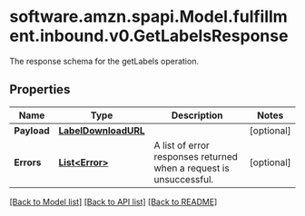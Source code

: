# software.amzn.spapi.Model.fulfillment.inbound.v0.GetLabelsResponse
The response schema for the getLabels operation.

## Properties

Name | Type | Description | Notes
------------ | ------------- | ------------- | -------------
**Payload** | [**LabelDownloadURL**](LabelDownloadURL.md) |  | [optional] 
**Errors** | [**List&lt;Error&gt;**](Error.md) | A list of error responses returned when a request is unsuccessful. | [optional] 

[[Back to Model list]](../README.md#documentation-for-models) [[Back to API list]](../README.md#documentation-for-api-endpoints) [[Back to README]](../README.md)

